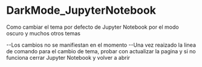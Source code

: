 # DarkMode_JupyterNotebook
Como cambiar el tema por defecto de Jupyter Notebook por el modo oscuro y muchos otros temas

--Los cambios no se manifiestan en el momento
--Una vez reaizado la linea de comando para el cambio de tema, probar con actualizar la pagina y si no funciona cerrar Jupyter Notebook y 
volver a abrir
